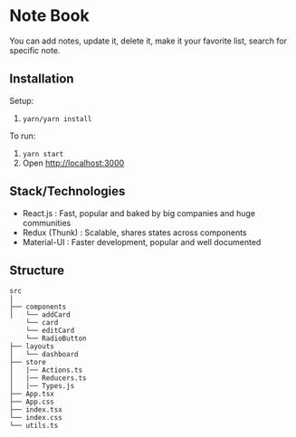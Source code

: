 # Note Book

You can add notes, update it, delete it, make it your favorite list, search for specific note.

## Installation

Setup:

1. `yarn/yarn install`

To run:

1. `yarn start`
2. Open [http://localhost:3000](http://localhost:3000)

## Stack/Technologies

- React.js : Fast, popular and baked by big companies and huge communities  
- Redux (Thunk) : Scalable, shares states across components 
- Material-UI : Faster development, popular and well documented 

## Structure

```
src
│  
├── components
│   └── addCard
    └── card
    └── editCard
    └── RadioButton
├── layouts
│   └── dashboard
├── store
│   |── Actions.ts
│   |── Reducers.ts
│   |── Types.js
├── App.tsx
├── App.css
├── index.tsx
└── index.css 
└── utils.ts
```